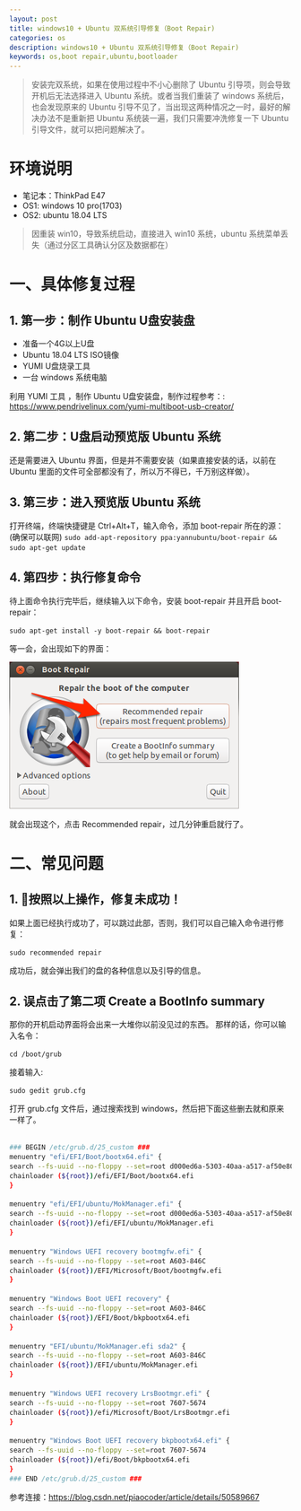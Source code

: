 ```yaml
---
layout: post
title: windows10 + Ubuntu 双系统引导修复（Boot Repair)
categories: os
description: windows10 + Ubuntu 双系统引导修复（Boot Repair) 
keywords: os,boot repair,ubuntu,bootloader
---
```


> 安装完双系统，如果在使用过程中不小心删除了 Ubuntu 引导项，则会导致开机后无法选择进入 Ubuntu 系统。或者当我们重装了 windows 系统后，也会发现原来的 Ubuntu 引导不见了，当出现这两种情况之一时，最好的解决办法不是重新把 Ubuntu 系统装一遍，我们只需要冲洗修复一下 Ubuntu 引导文件，就可以把问题解决了。

# 环境说明

- 笔记本：ThinkPad E47
- OS1: windows 10 pro(1703)
- OS2: ubuntu 18.04 LTS

> 因重装 win10，导致系统启动，直接进入 win10 系统，ubuntu 系统菜单丢失（通过分区工具确认分区及数据都在）

# 一、具体修复过程

## 1. 第一步：制作 Ubuntu U盘安装盘

- 准备一个4G以上U盘
- Ubuntu 18.04 LTS ISO镜像
- YUMI U盘烧录工具
- 一台 windows 系统电脑

利用 YUMI 工具 ，制作 Ubuntu U盘安装盘，制作过程参考：: https://www.pendrivelinux.com/yumi-multiboot-usb-creator/

## 2. 第二步：U盘启动预览版 Ubuntu 系统

还是需要进入 Ubuntu 界面，但是并不需要安装（如果直接安装的话，以前在 Ubuntu 里面的文件可全部都没有了，所以万不得已，千万别这样做）。

## 3. 第三步：进入预览版 Ubuntu 系统

打开终端，终端快捷键是 Ctrl+Alt+T，输入命令，添加 boot-repair 所在的源：(确保可以联网)
`sudo add-apt-repository ppa:yannubuntu/boot-repair && sudo apt-get update`

## 4. 第四步：执行修复命令

待上面命令执行完毕后，继续输入以下命令，安装 boot-repair 并且开启 boot-repair：

`sudo apt-get install -y boot-repair && boot-repair`

等一会，会出现如下的界面：

![ ](/images/20180711-repair-bootloader-01.png)

就会出现这个，点击 Recommended repair，过几分钟重启就行了。

# 二、常见问题

## 1. 按照以上操作，修复未成功！

如果上面已经执行成功了，可以跳过此部，否则，我们可以自己输入命令进行修复：

`sudo recommended repair`

成功后，就会弹出我们的盘的各种信息以及引导的信息。

## 2. 误点击了第二项 Create a BootInfo summary

那你的开机启动界面将会出来一大堆你以前没见过的东西。
那样的话，你可以输入名令：

`cd /boot/grub`

接着输入:

`sudo gedit grub.cfg`

打开 grub.cfg 文件后，通过搜索找到 windows，然后把下面这些删去就和原来一样了。

```bash

### BEGIN /etc/grub.d/25_custom ###
menuentry "efi/EFI/Boot/bootx64.efi" {
search --fs-uuid --no-floppy --set=root d000ed6a-5303-40aa-a517-af50e807c0e9
chainloader (${root})/efi/EFI/Boot/bootx64.efi
}

menuentry "efi/EFI/ubuntu/MokManager.efi" {
search --fs-uuid --no-floppy --set=root d000ed6a-5303-40aa-a517-af50e807c0e9
chainloader (${root})/efi/EFI/ubuntu/MokManager.efi
}

menuentry "Windows UEFI recovery bootmgfw.efi" {
search --fs-uuid --no-floppy --set=root A603-846C
chainloader (${root})/EFI/Microsoft/Boot/bootmgfw.efi
}

menuentry "Windows Boot UEFI recovery" {
search --fs-uuid --no-floppy --set=root A603-846C
chainloader (${root})/EFI/Boot/bkpbootx64.efi
}

menuentry "EFI/ubuntu/MokManager.efi sda2" {
search --fs-uuid --no-floppy --set=root A603-846C
chainloader (${root})/EFI/ubuntu/MokManager.efi
}

menuentry "Windows UEFI recovery LrsBootmgr.efi" {
search --fs-uuid --no-floppy --set=root 7607-5674
chainloader (${root})/efi/Microsoft/Boot/LrsBootmgr.efi
}

menuentry "Windows Boot UEFI recovery bkpbootx64.efi" {
search --fs-uuid --no-floppy --set=root 7607-5674
chainloader (${root})/efi/Boot/bkpbootx64.efi
}
### END /etc/grub.d/25_custom ###
```

参考连接：https://blog.csdn.net/piaocoder/article/details/50589667
